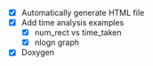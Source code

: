 - [x] Automatically generate HTML file
- [x] Add time analysis examples
	- [x] num_rect vs time_taken
	- [x] nlogn graph
- [x] Doxygen